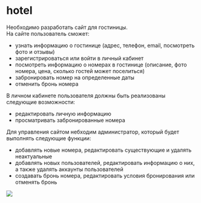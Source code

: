 # hotel
Необходимо разработать сайт для гостиницы.  
На сайте пользователь сможет:
- узнать информацию о гостинице (адрес, телефон, email, посмотреть фото и отзывы)
- зарегистрироваться или войти в личный кабинет
- посмотреть информацию о номерах в гостинице (описание, фото номера, цена, сколько гостей может поселиться)
- забронировать номер на определенные даты
- отменить бронь номера
    
В личном кабинете пользователя должны быть реализованы следующие возможности:  
- редактировать личную информацию
- просматривать забронированные номера  

Для управления сайтом небходим администратор, который будет выполнять следующие функции:  
- добавлять новые номера, редактировать существующие и удалять неактуальные
- добавлять новых пользователей, редактировать информацию о них, а также удалять аккаунты пользователей
- создавать бронь номера, редактировать условия бронирования или отменять бронь

<image src="db.jpg">
